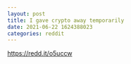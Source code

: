 ```yaml
--- 
layout: post 
title: I gave crypto away temporarily 
date: 2021-06-22 1624388023 
categories: reddit 
--- 
```

https://redd.it/o5uccw